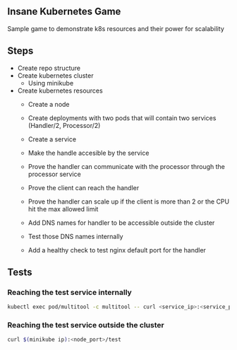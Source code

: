 ## Insane Kubernetes Game

Sample game to demonstrate k8s resources and their power for scalability

## Steps

- Create repo structure
- Create kubernetes cluster
    - Using minikube
- Create kubernetes resources
    - Create a node
    - Create deployments with two pods that will contain two services (Handler/2, Processor/2)
    - Create a service
    - Make the handle accesible by the service
    - Prove the handler can communicate with the processor through the processor service
    - Prove the client can reach the handler 
    - Prove the handler can scale up if the client is more than 2 or the CPU hit the max allowed limit

    - Add DNS names for handler to be accessible outside the cluster
    - Test those DNS names internally
    - Add a healthy check to test nginx default port for the handler

## Tests
### Reaching the test service internally
```bash
kubectl exec pod/multitool -c multitool -- curl <service_ip>:<service_port>/test
```

### Reaching the test service outside the cluster
```bash
curl $(minikube ip):<node_port>/test
```